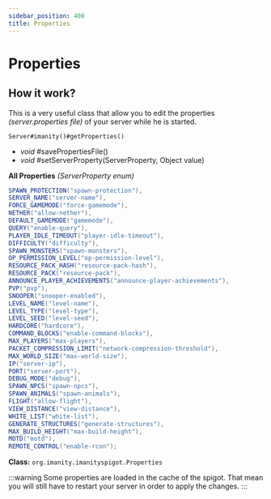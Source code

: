 ```yaml
---
sidebar_position: 400
title: Properties
---
```


# Properties

## How it work?

This is a very useful class that allow you to edit the properties *(server.properties file)* of your server while he is
started.

`Server#imanity()#getProperties()`

- *void* #savePropertiesFile()
- *void* #setServerProperty(ServerProperty, Object value)

**All Properties** *(ServerProperty enum)*

```java
SPAWN_PROTECTION("spawn-protection"),
SERVER_NAME("server-name"),
FORCE_GAMEMODE("force-gamemode"),
NETHER("allow-nether"),
DEFAULT_GAMEMODE("gamemode"),
QUERY("enable-query"),
PLAYER_IDLE_TIMEOUT("player-idle-timeout"),
DIFFICULTY("difficulty"),
SPAWN_MONSTERS("spawn-monsters"),
OP_PERMISSION_LEVEL("op-permission-level"),
RESOURCE_PACK_HASH("resource-pack-hash"),
RESOURCE_PACK("resource-pack"),
ANNOUNCE_PLAYER_ACHIEVEMENTS("announce-player-achievements"),
PVP("pvp"),
SNOOPER("snooper-enabled"),
LEVEL_NAME("level-name"),
LEVEL_TYPE("level-type"),
LEVEL_SEED("level-seed"),
HARDCORE("hardcore"),
COMMAND_BLOCKS("enable-command-blocks"),
MAX_PLAYERS("max-players"),
PACKET_COMPRESSION_LIMIT("network-compression-threshold"),
MAX_WORLD_SIZE("max-world-size"),
IP("server-ip"),
PORT("server-port"),
DEBUG_MODE("debug"),
SPAWN_NPCS("spawn-npcs"),
SPAWN_ANIMALS("spawn-animals"),
FLIGHT("allow-flight"),
VIEW_DISTANCE("view-distance"),
WHITE_LIST("white-list"),
GENERATE_STRUCTURES("generate-structures"),
MAX_BUILD_HEIGHT("max-build-height"),
MOTD("motd"),
REMOTE_CONTROL("enable-rcon");
```

**Class:** `org.imanity.imanityspigot.Properties`

:::warning
Some properties are loaded in the cache of the spigot. That mean you will still have to restart your server in order to
apply the changes.
:::
